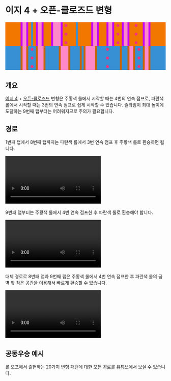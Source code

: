 # 이지 4 + 오픈-클로즈드 변형

![Easy 4 + Open-Closed](../images/variations/easy-4-open-closed.jpg)

## 개요

[이지 4](../rolls/easy-4.md#주황색-롤) + [오픈-클로즈드](../rolls/closed-open-open-closed.md#파란색-롤) 변형은 주황색 롤에서 시작할 때는 4번의 연속 점프로, 파란색 롤에서 시작할 때는 3번의 연속 점프로 쉽게 시작할 수 있습니다. 슬라임이 최대 높이에 도달하는 9번째 랩부터는 어려워지므로 주의가 필요합니다.

## 경로

1번째 랩에서 8번째 랩까지는 파란색 롤에서 3번 연속 점프 후 주황색 롤로 환승하면 됩니다.

<video controls>
  <source src="../../images/variations/easy-4-open-closed-lap8.mp4" type="video/mp4">
</video>

9번째 랩부터는 주황색 롤에서 4번 연속 점프한 후 파란색 롤로 환승해야 합니다.

<video controls>
  <source src="../../images/variations/easy-4-open-closed-lap9.mp4" type="video/mp4">
</video>

대체 경로로 8번째 랩과 9번째 랩은 주황색 롤에서 4번 연속 점프한 후 파란색 롤의 금 벽 앞 작은 공간을 이용해서 빠르게 환승할 수 있습니다.

<video controls>
  <source src="../../images/variations/easy-4-open-closed-alternate-path.mp4" type="video/mp4">
</video>

## 공동우승 예시

롤 오프에서 출현하는 20가지 변형 패턴에 대한 모든 경로를 [유튜브](https://www.youtube.com/playlist?list=PLG_QNSp9ZgJLWYSNl4vY26VJCZeOQHO1F)에서 보실 수 있습니다.
